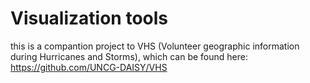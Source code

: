 # Visualization tools

this is a compantion project to VHS (Volunteer geographic information during Hurricanes and Storms), 
which can be found here: https://github.com/UNCG-DAISY/VHS
